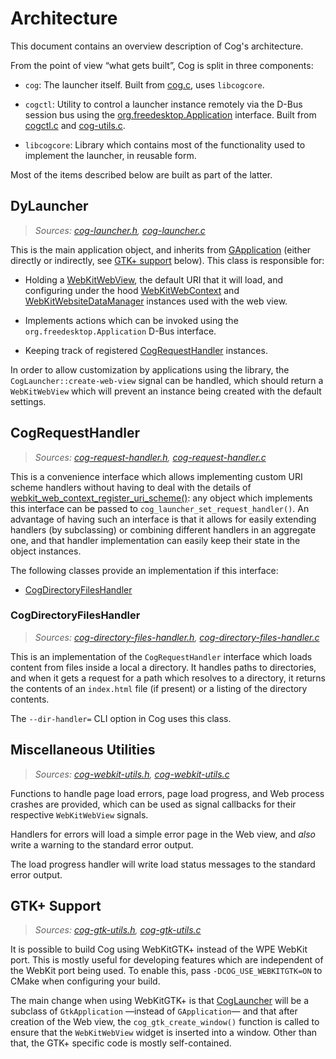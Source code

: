 Architecture
============

This document contains an overview description of Cog's architecture.

From the point of view “what gets built”, Cog is split in three components:

- `cog`: The launcher itself. Built from [cog.c](cog.c), uses
  `libcogcore`.

- `cogctl`: Utility to control a launcher instance remotely via the D-Bus
  session bus using the
  [org.freedesktop.Application](https://specifications.freedesktop.org/desktop-entry-spec/desktop-entry-spec-latest.html#dbus)
  interface. Built from [cogctl.c](cogctl.c) and
  [cog-utils.c](cog-utils.c).

- `libcogcore`: Library which contains most of the functionality used to
  implement the launcher, in reusable form.

Most of the items described below are built as part of the latter.


DyLauncher
----------

> *Sources: [cog-launcher.h](core/cog-launcher.h), [cog-launcher.c](core/cog-launcher.c)*

This is the main application object, and inherits from
[GApplication](https://developer.gnome.org/gio/stable/GApplication.html)
(either directly or indirectly, see [GTK+ support](#gtk-support) below).
This class is responsible for:

- Holding a
  [WebKitWebView](https://webkitgtk.org/reference/webkit2gtk/stable/WebKitWebView.html),
  the default URI that it will load, and configuring under the hood
  [WebKitWebContext](https://webkitgtk.org/reference/webkit2gtk/stable/WebKitWebContext.html)
  and
  [WebKitWebsiteDataManager](https://webkitgtk.org/reference/webkit2gtk/stable/WebKitWebsiteDataManager.html)
  instances used with the web view.

- Implements actions which can be invoked using the
  `org.freedesktop.Application` D-Bus interface.

- Keeping track of registered [CogRequestHandler](#cogrequesthandler) instances.

In order to allow customization by applications using the library, the
`CogLauncher::create-web-view` signal can be handled, which should return
a `WebKitWebView` which will prevent an instance being created with the
default settings.


CogRequestHandler
----------------

> _Sources: [cog-request-handler.h](core/cog-request-handler.h),
> [cog-request-handler.c](core/cog-request-handler.c)_

This is a convenience interface which allows implementing custom URI scheme
handlers without having to deal with the details of
[webkit_web_context_register_uri_scheme()](https://webkitgtk.org/reference/webkit2gtk/stable/WebKitWebContext.html#webkit-web-context-register-uri-scheme):
any object which implements this interface can be passed to
`cog_launcher_set_request_handler()`. An advantage of having such an interface
is that it allows for easily extending handlers (by subclassing) or combining
different handlers in an aggregate one, and that handler implementation can
easily keep their state in the object instances.

The following classes provide an implementation if this interface:

- [CogDirectoryFilesHandler](#cogdirectoryfileshandler)


### CogDirectoryFilesHandler

> _Sources: [cog-directory-files-handler.h](core/cog-directory-files-handler.h),
> [cog-directory-files-handler.c](core/cog-directory-files-handler.c)_

This is an implementation of the `CogRequestHandler` interface which loads
content from files inside a local a directory. It handles paths to
directories, and when it gets a request for a path which resolves to a
directory, it returns the contents of an `index.html` file (if present)
or a listing of the directory contents.

The `--dir-handler=` CLI option in Cog uses this class.


Miscellaneous Utilities
-----------------------

> *Sources: [cog-webkit-utils.h](core/cog-webkit-utils.h),
> [cog-webkit-utils.c](core/cog-webkit-utils.c)*

Functions to handle page load errors, page load progress, and Web process
crashes are provided, which can be used as signal callbacks for their
respective `WebKitWebView` signals.

Handlers for errors will load a simple error page in the Web view, and *also*
write a warning to the standard error output.

The load progress handler will write load status messages to the standard
error output.


GTK+ Support
------------

> *Sources: [cog-gtk-utils.h](core/cog-gtk-utils.h),
> [cog-gtk-utils.c](core/cog-gtk-utils.c)*

It is possible to build Cog using WebKitGTK+ instead of the WPE WebKit
port. This is mostly useful for developing features which are independent
of the WebKit port being used. To enable this, pass `-DCOG_USE_WEBKITGTK=ON`
to CMake when configuring your build.

The main change when using WebKitGTK+ is that [CogLauncher](#coglauncher)
will be a subclass of `GtkApplication` —instead of `GApplication`— and that
after creation of the Web view, the `cog_gtk_create_window()` function is
called to ensure that the `WebKitWebView` widget is inserted into a window.
Other than that, the GTK+ specific code is mostly self-contained.
